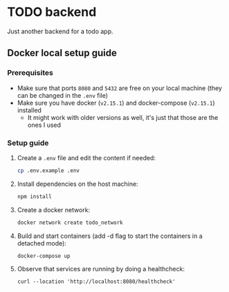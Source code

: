 # TODO backend
Just another backend for a todo app.

## Docker local setup guide

### Prerequisites

- Make sure that ports `8080` and `5432` are free on your local machine (they can be changed in the `.env` file)
- Make sure you have docker (`v2.15.1`) and docker-compose (`v2.15.1`) installed
  - It might work with older versions as well, it's just that those are the ones I used

### Setup guide
1. Create a `.env` file and edit the content if needed:
    ```bash
    cp .env.example .env
    ```
2. Install dependencies on the host machine:
   ```bash
   npm install
   ```
3. Create a docker network:
    ```bash
   docker network create todo_network
    ```
4. Build and start containers (add -d flag to start the containers in a detached mode):
    ```bash
    docker-compose up
    ```
5. Observe that services are running by doing a healthcheck:
    ```
    curl --location 'http://localhost:8080/healthcheck'
    ```
